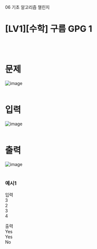 06 기초 알고리즘 챌린지
# [LV1][수학] 구름 GPG 1
<br>
<br>

# 문제
![image](https://github.com/user-attachments/assets/2e4f3c0c-d92c-4634-8ef1-9ead9a0ded5c)  
<br>

# 입력
![image](https://github.com/user-attachments/assets/c1183139-2f00-4bc4-8148-2ffba9376caf)  
<br>

# 출력
![image](https://github.com/user-attachments/assets/673246e2-65d2-4e23-af43-5544a49c824d)  
<br>

### 예시1
입력  
3  
2  
3  
4  

출력  
Yes  
Yes  
No  
<br>
